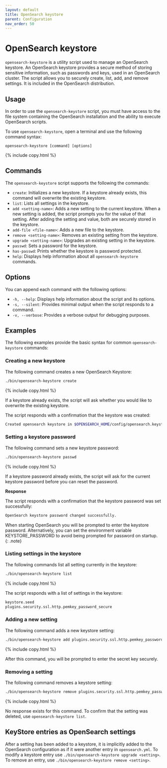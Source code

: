 ```yaml
---
layout: default
title: OpenSearch keystore
parent: Configuration
nav_order: 50
---
```


# OpenSearch keystore

`opensearch-keystore` is a utility script used to manage an OpenSearch keystore. An OpenSearch keystore provides a secure method of storing sensitive information, such as passwords and keys, used in an OpenSearch cluster. The script allows you to securely create, list, add, and remove settings. It is included in the OpenSearch distribution. 

## Usage

In order to use the `opensearch-keystore` script, you must have access to the file system containing the OpenSearch installation and the ability to execute OpenSearch scripts.

To use `opensearch-keystore`, open a terminal and use the following command syntax:

```
opensearch-keystore [command] [options]
```
{% include copy.html %}

## Commands

The `opensearch-keystore` script supports the following the commands: 

- `create`: Initializes a new keystore. If a keystore already exists, this command will overwrite the existing keystore.
- `list`: Lists all settings in the keystore.
- `add <setting-name>`: Adds a new setting to the current keystore. When a new setting is added, the script prompts you for the value of that setting. After adding the setting and value, both are securely stored in the keystore.
- `add-file <file-name>`: Adds a new file to the keystore.
- `remove <setting-name>`: Removes an existing setting from the keystore.
- `upgrade <setting-name>`: Upgrades an existing setting in the keystore.
- `passwd`: Sets a password for the keystore.
- `has-passwd`: Prints whether the keystore is password protected.
- `help`: Displays help information about all `opensearch-keystore` commands.

## Options

You can append each command with the following options:

- `-h, --help`: Displays help information about the script and its options.
- `-s, --silent`: Provides minimal output when the script responds to a command.
- `-v, --verbose`: Provides a verbose output for debugging purposes.

## Examples

The following examples provide the basic syntax for common `opensearch-keystore` commands:

### Creating a new keystore

The following command creates a new OpenSearch Keystore:

```bash
./bin/opensearch-keystore create
```
{% include copy.html %}

If a keystore already exists, the script will ask whether you would like to overwrite the existing keystore.

The script responds with a confirmation that the keystore was created:
   
```bash
Created opensearch keystore in $OPENSEARCH_HOME/config/opensearch.keystore
```

### Setting a keystore password

The following command sets a new keystore password:

```bash
./bin/opensearch-keystore passwd
```
{% include copy.html %}

If a keystore password already exists, the script will ask for the current keystore password before you can reset the password.
   
**Response**

The script responds with a confirmation that the keystore password was set successfully:
   
```bash
OpenSearch keystore password changed successfully.
```

When starting OpenSearch you will be prompted to enter the keystore password. Alternatively, you can set the environment variable KEYSTORE_PASSWORD to avoid being prompted for password on startup.
{: .note}

### Listing settings in the keystore

The following commands list all setting currently in the keystore:
   
```bash
./bin/opensearch-keystore list
```
{% include copy.html %}

The script responds with a list of settings in the keystore:

```bash
keystore.seed
plugins.security.ssl.http.pemkey_password_secure
```

### Adding a new setting

The following command adds a new keystore setting:

```bash
./bin/opensearch-keystore add plugins.security.ssl.http.pemkey_password_secure
```
{% include copy.html %}

After this command, you will be prompted to enter the secret key securely.

### Removing a setting

The following command removes a keystore setting:

```bash
./bin/opensearch-keystore remove plugins.security.ssl.http.pemkey_password_secure
```
{% include copy.html %}

No response exists for this command. To confirm that the setting was deleted, use `opensearch-keystore list`.

## KeyStore entries as OpenSearch settings

After a setting has been added to a keystore, it is implicitly added to the OpenSearch configuration as if it were another entry in `opensearch.yml`. To modify a keystore entry use `./bin/opensearch-keystore upgrade <setting>`. To remove an entry, use `./bin/opensearch-keystore remove <setting>`.
